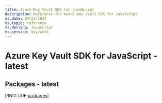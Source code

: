 ```yaml
---
title: Azure Key Vault SDK for JavaScript
description: Reference for Azure Key Vault SDK for JavaScript
ms.date: 04/23/2024
ms.topic: reference
ms.devlang: javascript
ms.service: keyvault
---
```

# Azure Key Vault SDK for JavaScript - latest
## Packages - latest
[!INCLUDE [packages](key-vault-index.md)]